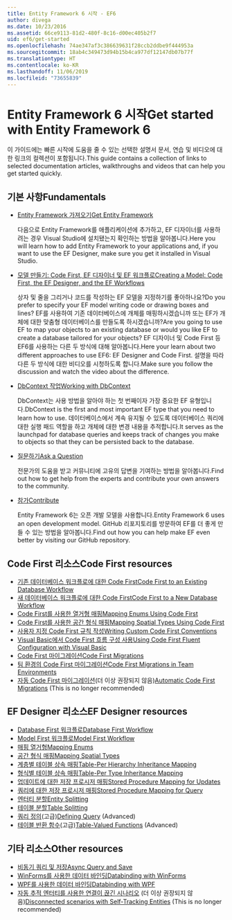 ```yaml
---
title: Entity Framework 6 시작 - EF6
author: divega
ms.date: 10/23/2016
ms.assetid: 66ce9113-81d2-480f-8c16-d00ec405b2f7
uid: ef6/get-started
ms.openlocfilehash: 74ae347af3c386639631f28ccb2ddbe9f444953a
ms.sourcegitcommit: 18ab4c349473d94b15b4ca977df12147db07b77f
ms.translationtype: HT
ms.contentlocale: ko-KR
ms.lasthandoff: 11/06/2019
ms.locfileid: "73655839"
---
```

# <a name="get-started-with-entity-framework-6"></a><span data-ttu-id="98bbf-102">Entity Framework 6 시작</span><span class="sxs-lookup"><span data-stu-id="98bbf-102">Get started with Entity Framework 6</span></span>

<span data-ttu-id="98bbf-103">이 가이드에는 빠른 시작에 도움을 줄 수 있는 선택한 설명서 문서, 연습 및 비디오에 대한 링크의 컬렉션이 포함됩니다.</span><span class="sxs-lookup"><span data-stu-id="98bbf-103">This guide contains a collection of links to selected documentation articles, walkthroughs and videos that can help you get started quickly.</span></span>

## <a name="fundamentals"></a><span data-ttu-id="98bbf-104">기본 사항</span><span class="sxs-lookup"><span data-stu-id="98bbf-104">Fundamentals</span></span>

* [<span data-ttu-id="98bbf-105">Entity Framework 가져오기</span><span class="sxs-lookup"><span data-stu-id="98bbf-105">Get Entity Framework</span></span>](~/ef6/fundamentals/install.md)

  <span data-ttu-id="98bbf-106">다음으로 Entity Framework를 애플리케이션에 추가하고, EF 디자이너를 사용하려는 경우 Visual Studio에 설치됐는지 확인하는 방법을 알아봅니다.</span><span class="sxs-lookup"><span data-stu-id="98bbf-106">Here you will learn how to add Entity Framework to your applications and, if you want to use the EF Designer, make sure you get it installed in Visual Studio.</span></span>

* [<span data-ttu-id="98bbf-107">모델 만들기: Code First, EF 디자이너 및 EF 워크플로</span><span class="sxs-lookup"><span data-stu-id="98bbf-107">Creating a Model: Code First, the EF Designer, and the EF Workflows</span></span>](~/ef6/modeling/index.md)

  <span data-ttu-id="98bbf-108">상자 및 줄을 그리거나 코드를 작성하는 EF 모델을 지정하기를 좋아하나요?</span><span class="sxs-lookup"><span data-stu-id="98bbf-108">Do you prefer to specify your EF model writing code or drawing boxes and lines?</span></span>
<span data-ttu-id="98bbf-109">EF를 사용하여 기존 데이터베이스에 개체를 매핑하시겠습니까 또는 EF가 개체에 대한 맞춤형 데이터베이스를 만들도록 하시겠습니까?</span><span class="sxs-lookup"><span data-stu-id="98bbf-109">Are you going to use EF to map your objects to an existing database or would you like EF to create a database tailored for your objects?</span></span>
<span data-ttu-id="98bbf-110">EF 디자이너 및 Code First 등 EF6를 사용하는 다른 두 방식에 대해 알아봅니다.</span><span class="sxs-lookup"><span data-stu-id="98bbf-110">Here your learn about two different approaches to use EF6: EF Designer and Code First.</span></span>
<span data-ttu-id="98bbf-111">설명을 따라 다른 두 방식에 대한 비디오를 시청하도록 합니다.</span><span class="sxs-lookup"><span data-stu-id="98bbf-111">Make sure you follow the discussion and watch the video about the difference.</span></span>

* [<span data-ttu-id="98bbf-112">DbContext 작업</span><span class="sxs-lookup"><span data-stu-id="98bbf-112">Working with DbContext</span></span>](~/ef6/fundamentals/working-with-dbcontext.md)

  <span data-ttu-id="98bbf-113">DbContext는 사용 방법을 알아야 하는 첫 번째이자 가장 중요한 EF 유형입니다.</span><span class="sxs-lookup"><span data-stu-id="98bbf-113">DbContext is the first and most important EF type that you need to learn how to use.</span></span> <span data-ttu-id="98bbf-114">데이터베이스에서 계속 유지될 수 있도록 데이터베이스 쿼리에 대한 실행 패드 역할을 하고 개체에 대한 변경 내용을 추적합니다.</span><span class="sxs-lookup"><span data-stu-id="98bbf-114">It serves as the launchpad for database queries and keeps track of changes you make to objects so that they can be persisted back to the database.</span></span>

* [<span data-ttu-id="98bbf-115">질문하기</span><span class="sxs-lookup"><span data-stu-id="98bbf-115">Ask a Question</span></span>](~/ef6/resources/get-help.md)

  <span data-ttu-id="98bbf-116">전문가의 도움을 받고 커뮤니티에 고유의 답변을 기여하는 방법을 알아봅니다.</span><span class="sxs-lookup"><span data-stu-id="98bbf-116">Find out how to get help from the experts and contribute your own answers to the community.</span></span>

* [<span data-ttu-id="98bbf-117">참가</span><span class="sxs-lookup"><span data-stu-id="98bbf-117">Contribute</span></span>](https://github.com/aspnet/EntityFramework6/)

  <span data-ttu-id="98bbf-118">Entity Framework 6는 오픈 개발 모델을 사용합니다.</span><span class="sxs-lookup"><span data-stu-id="98bbf-118">Entity Framework 6 uses an open development model.</span></span> <span data-ttu-id="98bbf-119">GitHub 리포지토리를 방문하여 EF를 더 좋게 만들 수 있는 방법을 알아봅니다.</span><span class="sxs-lookup"><span data-stu-id="98bbf-119">Find out how you can help make EF even better by visiting our GitHub repository.</span></span>

## <a name="code-first-resources"></a><span data-ttu-id="98bbf-120">Code First 리소스</span><span class="sxs-lookup"><span data-stu-id="98bbf-120">Code First resources</span></span>

  - [<span data-ttu-id="98bbf-121">기존 데이터베이스 워크플로에 대한 Code First</span><span class="sxs-lookup"><span data-stu-id="98bbf-121">Code First to an Existing Database Workflow</span></span>](~/ef6/modeling/code-first/workflows/existing-database.md)
  - [<span data-ttu-id="98bbf-122">새 데이터베이스 워크플로에 대한 Code First</span><span class="sxs-lookup"><span data-stu-id="98bbf-122">Code First to a New Database Workflow</span></span>](~/ef6/modeling/code-first/workflows/new-database.md)
  - [<span data-ttu-id="98bbf-123">Code First를 사용한 열거형 매핑</span><span class="sxs-lookup"><span data-stu-id="98bbf-123">Mapping Enums Using Code First</span></span>](~/ef6/modeling/code-first/data-types/enums.md)
  - [<span data-ttu-id="98bbf-124">Code First를 사용한 공간 형식 매핑</span><span class="sxs-lookup"><span data-stu-id="98bbf-124">Mapping Spatial Types Using Code First</span></span>](~/ef6/modeling/code-first/data-types/spatial.md)
  - [<span data-ttu-id="98bbf-125">사용자 지정 Code First 규칙 작성</span><span class="sxs-lookup"><span data-stu-id="98bbf-125">Writing Custom Code First Conventions</span></span>](~/ef6/modeling/code-first/conventions/custom.md)
  - [<span data-ttu-id="98bbf-126">Visual Basic에서 Code First 흐름 구성 사용</span><span class="sxs-lookup"><span data-stu-id="98bbf-126">Using Code First Fluent Configuration with Visual Basic</span></span>](~/ef6/modeling/code-first/fluent/vb.md)
  - [<span data-ttu-id="98bbf-127">Code First 마이그레이션</span><span class="sxs-lookup"><span data-stu-id="98bbf-127">Code First Migrations</span></span>](~/ef6/modeling/code-first/migrations/index.md)
  - [<span data-ttu-id="98bbf-128">팀 환경의 Code First 마이그레이션</span><span class="sxs-lookup"><span data-stu-id="98bbf-128">Code First Migrations in Team Environments</span></span>](~/ef6/modeling/code-first/migrations/teams.md)
  - <span data-ttu-id="98bbf-129">[자동 Code First 마이그레이션](~/ef6/modeling/code-first/migrations/automatic.md)(더 이상 권장되지 않음)</span><span class="sxs-lookup"><span data-stu-id="98bbf-129">[Automatic Code First Migrations](~/ef6/modeling/code-first/migrations/automatic.md) (This is no longer recommended)</span></span>

## <a name="ef-designer-resources"></a><span data-ttu-id="98bbf-130">EF Designer 리소스</span><span class="sxs-lookup"><span data-stu-id="98bbf-130">EF Designer resources</span></span>
  - [<span data-ttu-id="98bbf-131">Database First 워크플로</span><span class="sxs-lookup"><span data-stu-id="98bbf-131">Database First Workflow</span></span>](~/ef6/modeling/designer/workflows/database-first.md)
  - [<span data-ttu-id="98bbf-132">Model First 워크플로</span><span class="sxs-lookup"><span data-stu-id="98bbf-132">Model First Workflow</span></span>](~/ef6/modeling/designer/workflows/model-first.md)
  - [<span data-ttu-id="98bbf-133">매핑 열거형</span><span class="sxs-lookup"><span data-stu-id="98bbf-133">Mapping Enums</span></span>](~/ef6/modeling/designer/data-types/enums.md)
  - [<span data-ttu-id="98bbf-134">공간 형식 매핑</span><span class="sxs-lookup"><span data-stu-id="98bbf-134">Mapping Spatial Types</span></span>](~/ef6/modeling/designer/data-types/spatial.md)
  - [<span data-ttu-id="98bbf-135">계층별 테이블 상속 매핑</span><span class="sxs-lookup"><span data-stu-id="98bbf-135">Table-Per Hierarchy Inheritance Mapping</span></span>](~/ef6/modeling/designer/inheritance/tph.md)
  - [<span data-ttu-id="98bbf-136">형식별 테이블 상속 매핑</span><span class="sxs-lookup"><span data-stu-id="98bbf-136">Table-Per Type Inheritance Mapping</span></span>](~/ef6/modeling/designer/inheritance/tpt.md)
  - [<span data-ttu-id="98bbf-137">업데이트에 대한 저장 프로시저 매핑</span><span class="sxs-lookup"><span data-stu-id="98bbf-137">Stored Procedure Mapping for Updates</span></span>](~/ef6/modeling/designer/stored-procedures/cud.md)
  - [<span data-ttu-id="98bbf-138">쿼리에 대한 저장 프로시저 매핑</span><span class="sxs-lookup"><span data-stu-id="98bbf-138">Stored Procedure Mapping for Query</span></span>](~/ef6/modeling/designer/stored-procedures/query.md)
  - [<span data-ttu-id="98bbf-139">엔터티 분할</span><span class="sxs-lookup"><span data-stu-id="98bbf-139">Entity Splitting</span></span>](~/ef6/modeling/designer/entity-splitting.md)
  - [<span data-ttu-id="98bbf-140">테이블 분할</span><span class="sxs-lookup"><span data-stu-id="98bbf-140">Table Splitting</span></span>](~/ef6/modeling/designer/table-splitting.md)
  - <span data-ttu-id="98bbf-141">[쿼리 정의](~/ef6/modeling/designer/advanced/defining-query.md)(고급)</span><span class="sxs-lookup"><span data-stu-id="98bbf-141">[Defining Query](~/ef6/modeling/designer/advanced/defining-query.md) (Advanced)</span></span>
  - <span data-ttu-id="98bbf-142">[테이블 반환 함수](~/ef6/modeling/designer/advanced/tvfs.md)(고급)</span><span class="sxs-lookup"><span data-stu-id="98bbf-142">[Table-Valued Functions](~/ef6/modeling/designer/advanced/tvfs.md) (Advanced)</span></span>

## <a name="other-resources"></a><span data-ttu-id="98bbf-143">기타 리소스</span><span class="sxs-lookup"><span data-stu-id="98bbf-143">Other resources</span></span>
  - [<span data-ttu-id="98bbf-144">비동기 쿼리 및 저장</span><span class="sxs-lookup"><span data-stu-id="98bbf-144">Async Query and Save</span></span>](~/ef6/fundamentals/async.md)
  - [<span data-ttu-id="98bbf-145">WinForms를 사용한 데이터 바인딩</span><span class="sxs-lookup"><span data-stu-id="98bbf-145">Databinding with WinForms</span></span>](~/ef6/fundamentals/databinding/winforms.md)
  - [<span data-ttu-id="98bbf-146">WPF를 사용한 데이터 바인딩</span><span class="sxs-lookup"><span data-stu-id="98bbf-146">Databinding with WPF</span></span>](~/ef6/fundamentals/databinding/wpf.md)
  - <span data-ttu-id="98bbf-147">[자동 추적 엔터티를 사용한 연결이 끊긴 시나리오](~/ef6/fundamentals/disconnected-entities/self-tracking-entities/walkthrough.md) (더 이상 권장되지 않음)</span><span class="sxs-lookup"><span data-stu-id="98bbf-147">[Disconnected scenarios with Self-Tracking Entities](~/ef6/fundamentals/disconnected-entities/self-tracking-entities/walkthrough.md) (This is no longer recommended)</span></span>
